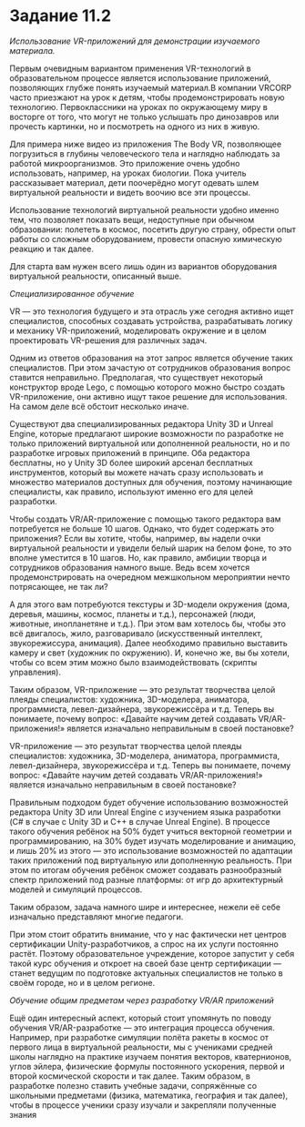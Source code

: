 # Задание 11.2

_Использование VR-приложений для демонстрации изучаемого материала._

Первым очевидным вариантом применения VR-технологий в образовательном процессе является использование приложений, позволяющих глубже понять изучаемый материал.В компании VRCORP часто приезжают на урок к детям, чтобы продемонстрировать новую технологию. Первоклассники на уроках по окружающему миру в восторге от того, что могут не только услышать про динозавров или прочесть картинки, но и посмотреть на одного из них в живую. 

Для примера ниже видео из приложения The Body VR, позволяющее погрузиться в глубины человеческого тела и наглядно наблюдать за работой микроорганизмов. Это приложение очень удобно использовать, например, на уроках биологии. Пока учитель рассказывает материал, дети поочерёдно могут одевать шлем виртуальной реальности и видеть воочию все эти процессы. 

Использование технологий виртуальной реальности удобно именно тем, что позволяет показать вещи, недоступные при обычном образовании: полететь в космос, посетить другую страну, обрести опыт работы со сложным оборудованием, провести опасную химическую реакцию и так далее. 

Для старта вам нужен всего лишь один из вариантов оборудования виртуальной реальности, описанный выше. 

_Специализированное обучение_

VR — это технология будущего и эта отрасль уже сегодня активно ищет специалистов, способных создавать устройства, разрабатывать логику и механику VR-приложений, моделировать окружение и в целом проектировать VR-решения для различных задач. 

Одним из ответов образования на этот запрос является обучение таких специалистов. При этом зачастую от сотрудников образования вопрос ставится неправильно. Предполагая, что существует некоторый конструктор вроде Lego, с помощью которого можно быстро создать VR-приложение, они активно ищут такое решение для использования. На самом деле всё обстоит несколько иначе. 

Существуют два специализированных редактора Unity 3D и Unreal Engine, которые предлагают широкие возможности по разработке не только приложений виртуальной или дополненной реальности, но и по разработке игровых приложений в принципе. Оба редактора бесплатны, но у Unity 3D более широкий арсенал бесплатных инструментов, который вы можете начать сразу использовать и множество материалов доступных для обучения, поэтому начинающие специалисты, как правило, используют именно его для целей разработки. 

Чтобы создать VR/AR-приложение с помощью такого редактора вам потребуется не больше 10 шагов. Однако, что будет содержать это приложения? Если вы хотите, чтобы, например, вы надели очки виртуальной реальности и увидели белый шарик на белом фоне, то это вполне уместится в 10 шагов. Но, как правило, амбиции творца и сотрудников образования намного выше. Ведь всем хочется продемонстрировать на очередном межшкольном мероприятии нечто потрясающее, не так ли? 

А для этого вам потребуются текстуры и 3D-модели окружения (дома, деревья, машины, космос, планеты и т.д.), персонажей (люди, животные, инопланетяне и т.д.). При этом вам хотелось бы, чтобы это всё двигалось, жило, разговаривало (искусственный интеллект, звукорежиссура, анимация). Далее необходимо правильно выставить камеру и свет (художник по окружению). И, конечно же, вы бы хотели, чтобы со всем этим можно было взаимодействовать (скрипты управления). 

Таким образом, VR-приложение — это результат творчества целой плеяды специалистов: художника, 3D-моделера, аниматора, программиста, левел-дизайнера, звукорежиссёра и т.д. Теперь вы понимаете, почему вопрос: «Давайте научим детей создавать VR/AR-приложения!» является изначально неправильным в своей постановке? 

VR-приложение — это результат творчества целой плеяды специалистов: художника, 3D-моделера, аниматора, программиста, левел-дизайнера, звукорежиссёра и т.д. Теперь вы понимаете, почему вопрос: «Давайте научим детей создавать VR/AR-приложения!» является изначально неправильным в своей постановке? 

Правильным подходом будет обучение использованию возможностей редактора Unity 3D или Unreal Engine с изучением языка разработки (C# в случае с Unity 3D и C++ в случае Unreal Engine). В процессе такого обучения ребёнок на 50% будет учиться векторной геометрии и программированию, на 30% будет изучать моделирование и анимацию, и лишь 20% из этого — это использование возможностей по адаптации таких приложений под виртуальную или дополненную реальность. При этом по итогам обучения ребёнок сможет создавать разнообразный спектр приложений под разные платформы: от игр до архитектурный моделей и симуляций процессов. 

Таким образом, задача намного шире и интереснее, нежели её себе изначально представляют многие педагоги. 

При этом стоит обратить внимание, что у нас фактически нет центров сертификации Unity-разработчиков, а спрос на их услуги постоянно растёт. Поэтому образовательное учреждение, которое запустит у себя такой курс обучения и откроет на своей базе центр сертификации — станет ведущим по подготовке актуальных специалистов не только в своём городе, но и в целом регионе. 

_Обучение общим предметам через разработку VR/AR приложений_

Ещё один интересный аспект, который стоит упомянуть по поводу обучения VR/AR-разработке — это интеграция процесса обучения. Например, при разработке симуляции полёта ракеты в космос от первого лица в виртуальной реальности, мы с учениками средней школы наглядно на практике изучаем понятия векторов, кватернионов, углов эйлера, физические формулы постоянного ускорения, первой и второй космической скорости и так далее. Таким образом, в разработке полезно ставить учебные задачи, сопряжённые со школьными предметами (физика, математика, география и так далее), чтобы в процессе ученики сразу изучали и закрепляли полученные знания
